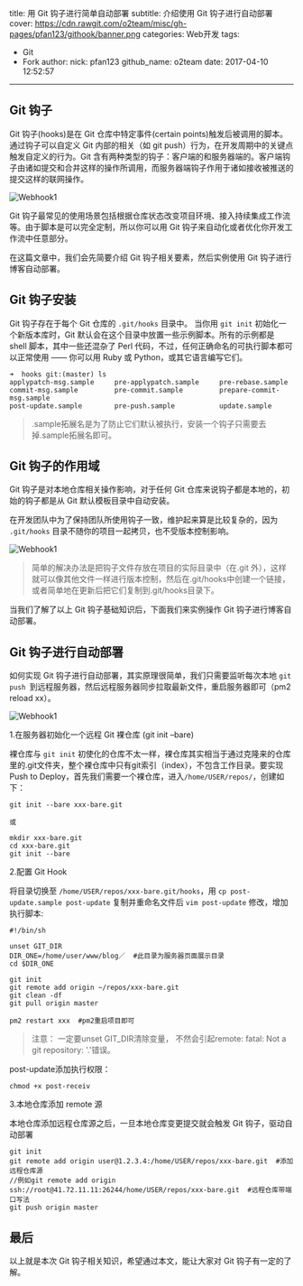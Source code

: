 title: 用 Git 钩子进行简单自动部署
subtitle: 介绍使用 Git 钩子进行自动部署
cover: https://cdn.rawgit.com/o2team/misc/gh-pages/pfan123/githook/banner.png
categories: Web开发
tags:
  - Git
  - Fork
author:
  nick: pfan123
  github_name: o2team
date: 2017-04-10 12:52:57
---

<!-- more -->

## Git 钩子

Git 钩子(hooks)是在 Git 仓库中特定事件(certain points)触发后被调用的脚本。通过钩子可以自定义 Git 内部的相关（如 git push）行为，在开发周期中的关键点触发自定义的行为。Git 含有两种类型的钩子：客户端的和服务器端的。客户端钩子由诸如提交和合并这样的操作所调用，而服务器端钩子作用于诸如接收被推送的提交这样的联网操作。 

![Webhook1](https://cdn.rawgit.com/o2team/misc/gh-pages/pfan123/githook/githook_1.png)

Git 钩子最常见的使用场景包括根据仓库状态改变项目环境、接入持续集成工作流等。由于脚本是可以完全定制，所以你可以用 Git 钩子来自动化或者优化你开发工作流中任意部分。

在这篇文章中，我们会先简要介绍 Git 钩子相关要素，然后实例使用 Git 钩子进行博客自动部署。

## Git 钩子安装

Git 钩子存在于每个 Git 仓库的 `.git/hooks` 目录中。 当你用 `git init` 初始化一个新版本库时，Git 默认会在这个目录中放置一些示例脚本。所有的示例都是 shell 脚本，其中一些还混杂了 Perl 代码，不过，任何正确命名的可执行脚本都可以正常使用 —— 你可以用 Ruby 或 Python，或其它语言编写它们。

```
➜  hooks git:(master) ls
applypatch-msg.sample     pre-applypatch.sample     pre-rebase.sample
commit-msg.sample         pre-commit.sample         prepare-commit-msg.sample
post-update.sample        pre-push.sample           update.sample
```

> .sample拓展名是为了防止它们默认被执行，安装一个钩子只需要去掉.sample拓展名即可。

## Git 钩子的作用域

Git 钩子是对本地仓库相关操作影响，对于任何 Git 仓库来说钩子都是本地的，初始的钩子都是从 Git 默认模板目录中自动安装。

在开发团队中为了保持团队所使用钩子一致，维护起来算是比较复杂的，因为 `.git/hooks` 目录不随你的项目一起拷贝，也不受版本控制影响。

![Webhook1](https://cdn.rawgit.com/o2team/misc/gh-pages/pfan123/githook/githook_2.png)

> 简单的解决办法是把钩子文件存放在项目的实际目录中（在.git 外），这样就可以像其他文件一样进行版本控制，然后在.git/hooks中创建一个链接，或者简单地在更新后把它们复制到.git/hooks目录下。

当我们了解了以上 Git 钩子基础知识后，下面我们来实例操作 Git 钩子进行博客自动部署。

## Git 钩子进行自动部署

如何实现 Git 钩子进行自动部署，其实原理很简单，我们只需要监听每次本地 `git push `到远程服务器，然后远程服务器同步拉取最新文件，重启服务器即可（pm2 reload xx）。

![Webhook1](https://cdn.rawgit.com/o2team/misc/gh-pages/pfan123/githook/githook_3.png)

1.在服务器初始化一个远程 Git 裸仓库 (git init –bare)

裸仓库与 `git init` 初使化的仓库不太一样，裸仓库其实相当于通过克隆来的仓库里的.git文件夹，整个裸仓库中只有git索引（index），不包含工作目录。要实现 Push to Deploy，首先我们需要一个裸仓库，进入`/home/USER/repos/`，创建如下：

```
git init --bare xxx-bare.git

或

mkdir xxx-bare.git
cd xxx-bare.git
git init --bare 
```

2.配置 Git Hook

将目录切换至 `/home/USER/repos/xxx-bare.git/hooks`，用 `cp post-update.sample post-update` 复制并重命名文件后 `vim post-update` 修改，增加执行脚本:

```
#!/bin/sh

unset GIT_DIR 
DIR_ONE=/home/user/www/blog／  #此目录为服务器页面展示目录 
cd $DIR_ONE

git init
git remote add origin ~/repos/xxx-bare.git
git clean -df
git pull origin master

pm2 restart xxx  #pm2重启项目即可
```

> 注意： 一定要unset GIT_DIR清除变量， 不然会引起remote: fatal: Not a git repository: '.'错误。

post-update添加执行权限：

```
chmod +x post-receiv
```

3.本地仓库添加 remote 源

本地仓库添加远程仓库源之后，一旦本地仓库变更提交就会触发 Git 钩子，驱动自动部署

```
git init
git remote add origin user@1.2.3.4:/home/USER/repos/xxx-bare.git  #添加远程仓库源
//例如git remote add origin ssh://root@41.72.11.11:26244/home/USER/repos/xxx-bare.git  #远程仓库带端口写法
git push origin master
```


## 最后

以上就是本次 Git 钩子相关知识，希望通过本文，能让大家对 Git 钩子有一定的了解。
